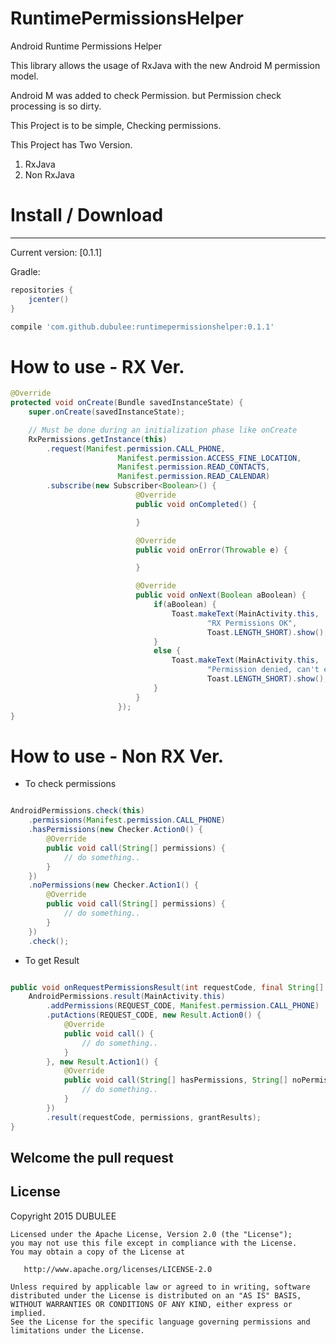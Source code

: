 # RuntimePermissionsHelper
Android Runtime Permissions Helper

This library allows the usage of RxJava with the new Android M permission model.

Android M was added to check Permission.
but Permission check processing is so dirty.

This Project is to be simple, Checking permissions.

This Project has Two Version.

1. RxJava 
2. Non RxJava


# Install / Download
--------

Current version: [0.1.1]

Gradle:
```groovy
repositories {
    jcenter()
}

compile 'com.github.dubulee:runtimepermissionshelper:0.1.1'
```

# How to use - RX Ver.


```java
@Override
protected void onCreate(Bundle savedInstanceState) {
    super.onCreate(savedInstanceState);

    // Must be done during an initialization phase like onCreate
    RxPermissions.getInstance(this)
        .request(Manifest.permission.CALL_PHONE,
                        Manifest.permission.ACCESS_FINE_LOCATION,
                        Manifest.permission.READ_CONTACTS,
                        Manifest.permission.READ_CALENDAR)
        .subscribe(new Subscriber<Boolean>() {
                            @Override
                            public void onCompleted() {

                            }

                            @Override
                            public void onError(Throwable e) {

                            }

                            @Override
                            public void onNext(Boolean aBoolean) {
                                if(aBoolean) {
                                    Toast.makeText(MainActivity.this,
                                            "RX Permissions OK",
                                            Toast.LENGTH_SHORT).show();
                                }
                                else {
                                    Toast.makeText(MainActivity.this,
                                            "Permission denied, can't enable the camera ",
                                            Toast.LENGTH_SHORT).show();
                                }
                            }
                        });
}
```
  
# How to use - Non RX Ver.

* To check permissions

```java

AndroidPermissions.check(this)
    .permissions(Manifest.permission.CALL_PHONE)
    .hasPermissions(new Checker.Action0() {
        @Override
        public void call(String[] permissions) {
            // do something..
        }
    })
    .noPermissions(new Checker.Action1() {
        @Override
        public void call(String[] permissions) {
            // do something..
        }
    })
    .check();


```

* To get Result

```java

public void onRequestPermissionsResult(int requestCode, final String[] permissions, int[] grantResults) {
    AndroidPermissions.result(MainActivity.this)
        .addPermissions(REQUEST_CODE, Manifest.permission.CALL_PHONE)
        .putActions(REQUEST_CODE, new Result.Action0() {
            @Override
            public void call() {
                // do something..
            }
        }, new Result.Action1() {
            @Override
            public void call(String[] hasPermissions, String[] noPermissions) {
                // do something..
            }
        })
        .result(requestCode, permissions, grantResults);
}

```
Welcome the pull request
-------------------------

License
-------------------------
Copyright 2015 DUBULEE

    Licensed under the Apache License, Version 2.0 (the "License");
    you may not use this file except in compliance with the License.
    You may obtain a copy of the License at

       http://www.apache.org/licenses/LICENSE-2.0

    Unless required by applicable law or agreed to in writing, software
    distributed under the License is distributed on an "AS IS" BASIS,
    WITHOUT WARRANTIES OR CONDITIONS OF ANY KIND, either express or implied.
    See the License for the specific language governing permissions and
    limitations under the License.
